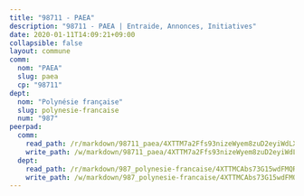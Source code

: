 ```yaml
---
title: "98711 - PAEA"
description: "98711 - PAEA | Entraide, Annonces, Initiatives"
date: 2020-01-11T14:09:21+09:00
collapsible: false
layout: commune
comm:
  nom: "PAEA"
  slug: paea
  cp: "98711"
dept:
  nom: "Polynésie française"
  slug: polynesie-francaise
  num: "987"
peerpad:
  comm:
    read_path: /r/markdown/98711_paea/4XTTM7a2Ffs93nizeWyem8zuD2eyiWdLXRy6pbiB9aCHaABte
    write_path: /w/markdown/98711_paea/4XTTM7a2Ffs93nizeWyem8zuD2eyiWdLXRy6pbiB9aCHaABte-K3TgUcAL59QFoLM68fs73sxxRmEwbDG5iVJM7ttr956tqA9xFHhDHo7uyJV1TX1U1hZekX55ScJF7SXnS7ZrUnXZqKeLVj6gpWFA6WBJdYnwoFjnuKPcUtLHo5txRqGr8wjgHbSr
  dept:
    read_path: /r/markdown/987_polynesie-francaise/4XTTMCAbs73G15wdFMQRdPaL5enBi8Kzdh8X7Wo2dU4FeAvZF
    write_path: /w/markdown/987_polynesie-francaise/4XTTMCAbs73G15wdFMQRdPaL5enBi8Kzdh8X7Wo2dU4FeAvZF-K3TgUdNTyMijF9cTo2J1xYw2zHQp2hiVzP2Jyv9Qpc8QCK6oa1HmUGnMMRBgbF9KwF6Ngd5n8sqKvLoGGht7YHpFD9aJNnuoZzxN9GtWDnaWdcN4knGpRWZ9y4dX34D4V2y7bPBo
---
```


